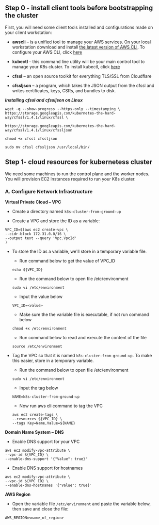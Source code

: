 ## Step 0 - install client tools before bootstrapping the cluster

First, you will need some client tools installed and configurations made on your client workstation:

- **awscli** – is a unified tool to manage your AWS services.
On your local workstation download and install [the latest version of AWS CLI](https://aws.amazon.com/cli/). To configure your AWS CLI, click [here](https://docs.aws.amazon.com/cli/latest/userguide/cli-configure-quickstart.html)

- **kubectl** – this command line utility will be your main control tool to manage your K8s cluster. To install kubectl, click [here](https://kubernetes.io/docs/tasks/tools/)

- **cfssl** – an open source toolkit for everything TLS/SSL from Cloudflare

- **cfssljson** – a program, which takes the JSON output from the cfssl and writes certificates, keys, CSRs, and bundles to disk.

***Installing cfssl and cfssljson on Linux***
```
wget -q --show-progress --https-only --timestamping \
https://storage.googleapis.com/kubernetes-the-hard-way/cfssl/1.4.1/linux/cfssl \

https://storage.googleapis.com/kubernetes-the-hard-way/cfssl/1.4.1/linux/cfssljson

chmod +x cfssl cfssljson

sudo mv cfssl cfssljson /usr/local/bin/
```
## Step 1- cloud resources for kubernetess cluster
We need some machines to run the control plane and the worker nodes. You will provision EC2 Instances required to run your K8s cluster. 

 ### A.  Configure Network Infrastructure ###

**Virtual Private Cloud – VPC**

- Create a directory named `k8s-cluster-from-ground-up`

- Create a VPC and store the ID as a variable:


```
VPC_ID=$(aws ec2 create-vpc \
--cidr-block 172.31.0.0/16 \
--output text --query 'Vpc.VpcId'
)
```
- To store the ID as a variable, we'll store in a temporary variable file. 

    - Run command below to get the value of VPC_ID
    ```
    echo ${VPC_ID}
    ```

    - Run the command below to open file /etc/environment
    ```
    sudo vi /etc/environment
    ```
    - Input the value below
    ```
    VPC_ID=<value>
    ```
    - Make sure the the variable file is executable, if not run command below
    ```
    chmod +x /etc/environment
    ```
    - Run command below to read and execute the content of the file
    ```
    source /etc/environment
    ```

- Tag the VPC so that it is named `k8s-cluster-from-ground-up`. To make this easier, store in a temporary variable. 

    - Run the command below to open file /etc/environment
    ```
    sudo vi /etc/environment
    ```
    - Input the tag below
    ```
    NAME=k8s-cluster-from-ground-up
    ```
    - Now run aws cli command to tag the VPC
    ```
    aws ec2 create-tags \
  --resources ${VPC_ID} \
  --tags Key=Name,Value=${NAME}
  ```
**Domain Name System – DNS**

- Enable DNS support for your VPC
```
aws ec2 modify-vpc-attribute \
--vpc-id ${VPC_ID} \
--enable-dns-support '{"Value": true}'
```
- Enable DNS support for hostnames
```
aws ec2 modify-vpc-attribute \
--vpc-id ${VPC_ID} \
--enable-dns-hostnames '{"Value": true}'
```
**AWS Region**
- Open the variable file `/etc/environment` and paste the variable below, then save and close the file:
```
AWS_REGION=<name_of_region>
```
